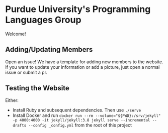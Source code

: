 # Purdue University's Programming Languages Group

Welcome!

## Adding/Updating Members

Open an issue! We have a template for adding new members to the website. If you want to update your information or add a picture, just open a normal issue or submit a pr.

## Testing the Website

Either:

- Install Ruby and subsequent dependencies. Then use `./serve`
- Install Docker and run `docker run --rm --volume="${PWD}:/srv/jekyll" -p 4000:4000 -it jekyll/jekyll:3.8 jekyll serve --incremental --drafts --config _config.yml` from the root of this project
